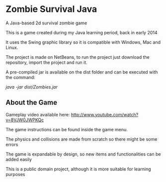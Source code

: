 Zombie Survival Java
====================

A Java-based 2d survival zombie game

This is a game created during my Java learning period, back in early 2014

It uses the Swing graphic library so it is compatible with Windows, Mac and Linux.

The project is made on NetBeans, to run the project just download the repository, import the project and run it.

A pre-compiled jar is available on the dist folder and can be executed with the command:

*java -jar dist/Zombies.jar*

About the Game
--------------

Gameplay video available here: http://www.youtube.com/watch?v=8VJW0JWPKQc

The game instructions can be found inside the game menu.

The physics and collisions are made from scratch so there might be some errors

The game is expandable by design, so new items and functionalities can be added easily

This is a public domain project, although it is more suitable for learning purposes
